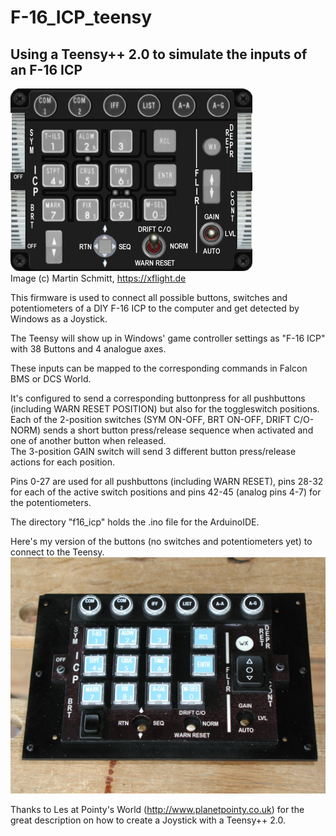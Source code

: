 # F-16_ICP_teensy
## Using a Teensy++ 2.0 to simulate the inputs of an F-16 ICP

![F-16 ICP](pics/icp_01.gif)  
Image (c) Martin Schmitt, https://xflight.de

This firmware is used to connect all possible buttons, switches and potentiometers of a DIY F-16 ICP to the computer and get detected by Windows as a Joystick.

The Teensy will show up in Windows' game controller settings as "F-16 ICP" with 38 Buttons and 4 analogue axes.

These inputs can be mapped to the corresponding commands in Falcon BMS or DCS World.

It's configured to send a corresponding buttonpress for all pushbuttons (including WARN RESET POSITION) but also for the toggleswitch positions.  
Each of the 2-position switches (SYM ON-OFF, BRT ON-OFF, DRIFT C/O-NORM) sends a short button press/release sequence when activated and one of another button when released.  
The 3-position GAIN switch will send 3 different button press/release actions for each position.

Pins 0-27 are used for all pushbuttons (including WARN RESET), pins 28-32 for each of the active switch positions and pins 42-45 (analog pins 4-7) for the potentiometers.

The directory "f16_icp" holds the .ino file for the ArduinoIDE.

Here's my version of the buttons (no switches and potentiometers yet) to connect to the Teensy.
![myICP](pics/myIcp.jpg)

Thanks to Les at Pointy's World (http://www.planetpointy.co.uk) for the great description on how to create a Joystick with a Teensy++ 2.0.
